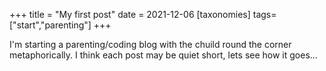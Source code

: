 +++
title = "My first post"
date = 2021-12-06
[taxonomies]
tags=["start","parenting"]
+++

I'm starting a parenting/coding blog with the chuild round the corner metaphorically. I think each post may be quiet short, lets see how it goes...

